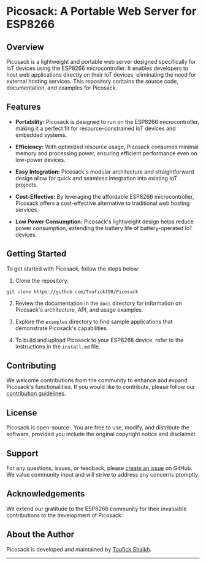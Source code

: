 # Picosack: A Portable Web Server for ESP8266



## Overview

Picosack is a lightweight and portable web server designed specifically for IoT devices using the ESP8266 microcontroller. It enables developers to host web applications directly on their IoT devices, eliminating the need for external hosting services. This repository contains the source code, documentation, and examples for Picosack.

## Features

- **Portability:** Picosack is designed to run on the ESP8266 microcontroller, making it a perfect fit for resource-constrained IoT devices and embedded systems.

- **Efficiency:** With optimized resource usage, Picosack consumes minimal memory and processing power, ensuring efficient performance even on low-power devices.

- **Easy Integration:** Picosack's modular architecture and straightforward design allow for quick and seamless integration into existing IoT projects.

- **Cost-Effective:** By leveraging the affordable ESP8266 microcontroller, Picosack offers a cost-effective alternative to traditional web hosting services.

- **Low Power Consumption:** Picosack's lightweight design helps reduce power consumption, extending the battery life of battery-operated IoT devices.

## Getting Started

To get started with Picosack, follow the steps below:

1. Clone the repository:

```
git clone https://github.com/Toufick190/Picosack
```

2. Review the documentation in the `docs` directory for information on Picosack's architecture, API, and usage examples.

3. Explore the `examples` directory to find sample applications that demonstrate Picosack's capabilities.

4. To build and upload Picosack to your ESP8266 device, refer to the instructions in the `install.md` file.

## Contributing

We welcome contributions from the community to enhance and expand Picosack's functionalities. If you would like to contribute, please follow our [contribution guidelines](CONTRIBUTING.md).

## License

Picosack is open-source . You are free to use, modify, and distribute the software, provided you include the original copyright notice and disclaimer.

## Support

For any questions, issues, or feedback, please [create an issue](https://github.com/Toufick190/Picosack) on GitHub. We value community input and will strive to address any concerns promptly.

## Acknowledgements

We extend our gratitude to the ESP8266 community for their invaluable contributions to the development of Picosack.

## About the Author

Picosack is developed and maintained by [Toufick Shaikh](https://github.com/Toufick190).

---
